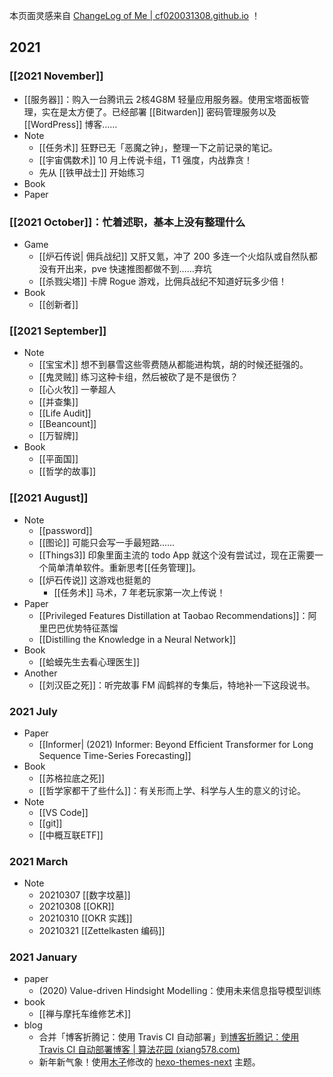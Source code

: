 本页面灵感来自  [ChangeLog of Me | cf020031308.github.io](https://cf020031308.github.io/changelog.html) ！

## 2021

### [[2021 November]]

- [[服务器]]：购入一台腾讯云 2核4G8M 轻量应用服务器。使用宝塔面板管理，实在是太方便了。已经部署 [[Bitwarden]] 密码管理服务以及 [[WordPress]] 博客……
- Note
	- [[任务术]] 狂野已无「恶魔之钟」，整理一下之前记录的笔记。
	- [[宇宙偶数术]] 10 月上传说卡组，T1 强度，内战靠贪！
	- 先从 [[铁甲战士]] 开始练习
- Book
- Paper


### [[2021 October]]：忙着述职，基本上没有整理什么

- Game
	- [[炉石传说| 佣兵战纪]] 又肝又氪，冲了 200 多连一个火焰队或自然队都没有开出来，pve 快速推图都做不到……弃坑
	- [[杀戮尖塔]] 卡牌 Rogue 游戏，比佣兵战纪不知道好玩多少倍！
- Book
	- [[创新者]]

### [[2021 September]]

- Note
	- [[宝宝术]] 想不到暴雪这些零费随从都能进构筑，胡的时候还挺强的。
	- [[鬼灵贼]] 练习这种卡组，然后被砍了是不是很伤？
	- [[心火牧]] 一拳超人
	- [[并查集]]
	- [[Life Audit]]
	- [[Beancount]]
	- [[万智牌]]
- Book
	- [[平面国]]
	- [[哲学的故事]]


### [[2021 August]]

- Note
	- [[password]]
	- [[图论]] 可能只会写一手最短路......
	- [[Things3]] 印象里面主流的 todo App 就这个没有尝试过，现在正需要一个简单清单软件。重新思考[[任务管理]]。
	- [[炉石传说]] 这游戏也挺氪的
		- [[任务术]] 马术，7 年老玩家第一次上传说！
- Paper
	- [[Privileged Features Distillation at Taobao Recommendations]]：阿里巴巴优势特征蒸馏
	- [[Distilling the Knowledge in a Neural Network]]
- Book
	- [[蛤蟆先生去看心理医生]]
- Another
	- [[刘汉臣之死]]：听完故事 FM 阎鹤祥的专集后，特地补一下这段说书。

### 2021 July

- Paper 
	- [[Informer| (2021)  Informer: Beyond Efﬁcient Transformer for Long Sequence Time-Series Forecasting]] 
- Book
	- [[苏格拉底之死]]
	- [[哲学家都干了些什么]]：有关形而上学、科学与人生的意义的讨论。
- Note
	- [[VS Code]]
	- [[git]]
	- [[中概互联ETF]]

### 2021 March

- Note
	- 20210307 [[数字坟墓]]
	- 20210308 [[OKR]]
	- 20210310 [[OKR 实践]]
	- 20210321 [[Zettelkasten 编码]]

### 2021 January

- paper
	- (2020) Value-driven Hindsight Modelling：使用未来信息指导模型训练
- book
  - [[禅与摩托车维修艺术]]
- blog
  - 合并「博客折腾记：使用 Travis CI 自动部署」到[博客折腾记：使用 Travis CI 自动部署博客 | 算法花园 (xiang578.com)](https://xiang578.com/post/use-travis-ci-to-auto-build-blog.html)
  - 新年新气象！使用[木子](https://blog.k8s.li/)修改的 [hexo-themes-next](https://github.com/muzi502/blog) 主题。